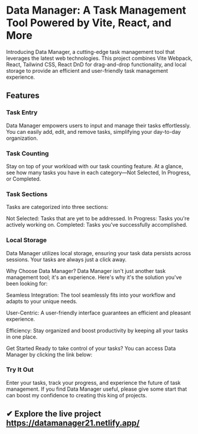 # Data Manager: A Task Management Tool Powered by Vite, React, and More

Introducing Data Manager, a cutting-edge task management tool that leverages the latest web technologies. This project combines Vite Webpack, React, Tailwind CSS, React DnD for drag-and-drop functionality, and local storage to provide an efficient and user-friendly task management experience.

## Features
 
 ### Task Entry
 
Data Manager empowers users to input and manage their tasks effortlessly. You can easily add, edit, and remove tasks, simplifying your day-to-day organization.

### Task Counting
Stay on top of your workload with our task counting feature. At a glance, see how many tasks you have in each category—Not Selected, In Progress, or Completed.

### Task Sections
Tasks are categorized into three sections:

Not Selected: Tasks that are yet to be addressed.
In Progress: Tasks you're actively working on.
Completed: Tasks you've successfully accomplished.

### Local Storage
Data Manager utilizes local storage, ensuring your task data persists across sessions. Your tasks are always just a click away.

Why Choose Data Manager?
Data Manager isn't just another task management tool; it's an experience. Here's why it's the solution you've been looking for:

Seamless Integration: The tool seamlessly fits into your workflow and adapts to your unique needs.

User-Centric: A user-friendly interface guarantees an efficient and pleasant experience.

Efficiency: Stay organized and boost productivity by keeping all your tasks in one place.

Get Started
Ready to take control of your tasks? You can access Data Manager by clicking the link below:

### Try It Out
Enter your tasks, track your progress, and experience the future of task management. If you find Data Manager useful, please give some start that can boost my confidence to creating this king of projects.

## ✔ Explore the live project https://datamanager21.netlify.app/
